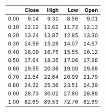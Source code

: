 |      |   Close |   High |   Low |   Open |
|-----:|--------:|-------:|------:|-------:|
| 0.00 |    9.14 |   9.31 |  8.56 |   9.01 |
| 0.10 |   12.12 |  12.62 | 11.72 |  12.13 |
| 0.20 |   13.24 |  13.87 | 12.85 |  13.30 |
| 0.30 |   14.59 |  15.28 | 14.07 |  14.67 |
| 0.40 |   16.09 |  16.75 | 15.55 |  16.12 |
| 0.50 |   17.64 |  18.35 | 17.06 |  17.68 |
| 0.60 |   19.55 |  20.38 | 19.00 |  19.68 |
| 0.70 |   21.64 |  22.64 | 20.99 |  21.79 |
| 0.80 |   24.32 |  25.36 | 23.51 |  24.39 |
| 0.90 |   28.73 |  30.02 | 27.80 |  28.88 |
| 1.00 |   82.69 |  89.53 | 72.76 |  82.69 |